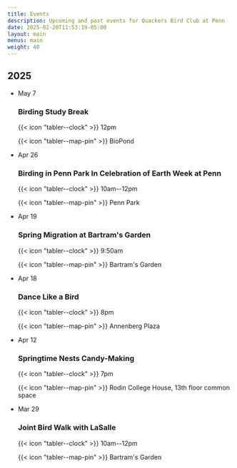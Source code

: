 ```yaml
---
title: Events
description: Upcoming and past events for Quackers Bird Club at Penn
date: 2025-02-20T11:53:19-05:00
layout: main
menus: main
weight: 40
---
```


## 2025

<ul class="timeline">
<li class="card">
<div>
    <time datetime="2025-05-07">May <span class="day">7</span></time>
</div>
<div class="timeline-text">

### Birding Study Break

{{< icon "tabler--clock" >}} 12pm

{{< icon "tabler--map-pin" >}} BioPond

</div>
</li>
<li class="card">
<div>
    <time datetime="2025-04-26">Apr <span class="day">26</span></time>
</div>
<div class="timeline-text">

### Birding in Penn Park In Celebration of Earth Week at Penn

{{< icon "tabler--clock" >}} 10am--12pm

{{< icon "tabler--map-pin" >}} Penn Park

</div>
</li>
<li class="card">
<div>
    <time datetime="2025-04-19">Apr <span class="day">19</span></time>
</div>
<div class="timeline-text">

### Spring Migration at Bartram's Garden

{{< icon "tabler--clock" >}} 9:50am

{{< icon "tabler--map-pin" >}} Bartram's Garden

</div>
</li>
<li class="card">
<div>
    <time datetime="2025-04-18">Apr <span class="day">18</span></time>
</div>
<div class="timeline-text">

### Dance Like a Bird

{{< icon "tabler--clock" >}} 8pm

{{< icon "tabler--map-pin" >}} Annenberg Plaza

</div>
</li>
<li class="card">
<div>
    <time datetime="2025-04-12">Apr <span class="day">12</span></time>
</div>
<div class="timeline-text">

### Springtime Nests Candy-Making

{{< icon "tabler--clock" >}} 7pm

{{< icon "tabler--map-pin" >}} Rodin College House, 13th floor common space

</div>
</li>
<li class="card">
<div>
    <time datetime="2025-03-29">Mar <span class="day">29</span></time>
</div>
<div class="timeline-text">

### Joint Bird Walk with LaSalle

{{< icon "tabler--clock" >}} 10am--12pm

{{< icon "tabler--map-pin" >}} Bartram's Garden

</div>
</li>
</ul>

